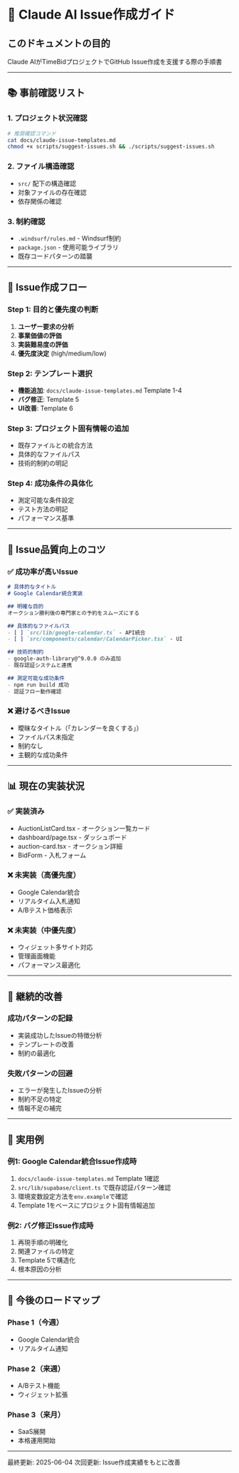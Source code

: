 # 🤖 Claude AI Issue作成ガイド

## このドキュメントの目的
Claude AIがTimeBidプロジェクトでGitHub Issue作成を支援する際の手順書

---

## 📚 事前確認リスト

### 1. プロジェクト状況確認
```bash
# 推奨確認コマンド
cat docs/claude-issue-templates.md
chmod +x scripts/suggest-issues.sh && ./scripts/suggest-issues.sh
```

### 2. ファイル構造確認
- `src/` 配下の構造確認
- 対象ファイルの存在確認
- 依存関係の確認

### 3. 制約確認
- `.windsurf/rules.md` - Windsurf制約
- `package.json` - 使用可能ライブラリ
- 既存コードパターンの踏襲

---

## 🎯 Issue作成フロー

### Step 1: 目的と優先度の判断
1. **ユーザー要求の分析**
2. **事業価値の評価**
3. **実装難易度の評価**
4. **優先度決定** (high/medium/low)

### Step 2: テンプレート選択
- **機能追加**: `docs/claude-issue-templates.md` Template 1-4
- **バグ修正**: Template 5
- **UI改善**: Template 6

### Step 3: プロジェクト固有情報の追加
- 既存ファイルとの統合方法
- 具体的なファイルパス
- 技術的制約の明記

### Step 4: 成功条件の具体化
- 測定可能な条件設定
- テスト方法の明記
- パフォーマンス基準

---

## 🎨 Issue品質向上のコツ

### ✅ 成功率が高いIssue
```markdown
# 具体的なタイトル
# Google Calendar統合実装

## 明確な目的
オークション勝利後の専門家との予約をスムーズにする

## 具体的なファイルパス
- [ ] `src/lib/google-calendar.ts` - API統合
- [ ] `src/components/calendar/CalendarPicker.tsx` - UI

## 技術的制約
- google-auth-library@^9.0.0 のみ追加
- 既存認証システムと連携

## 測定可能な成功条件
- npm run build 成功
- 認証フロー動作確認
```

### ❌ 避けるべきIssue
- 曖昧なタイトル（「カレンダーを良くする」）
- ファイルパス未指定
- 制約なし
- 主観的な成功条件

---

## 📊 現在の実装状況

### ✅ 実装済み
- AuctionListCard.tsx - オークション一覧カード
- dashboard/page.tsx - ダッシュボード
- auction-card.tsx - オークション詳細
- BidForm - 入札フォーム

### ❌ 未実装（高優先度）
- Google Calendar統合
- リアルタイム入札通知
- A/Bテスト価格表示

### ❌ 未実装（中優先度）
- ウィジェット多サイト対応
- 管理画面機能
- パフォーマンス最適化

---

## 🔄 継続的改善

### 成功パターンの記録
- 実装成功したIssueの特徴分析
- テンプレートの改善
- 制約の最適化

### 失敗パターンの回避
- エラーが発生したIssueの分析
- 制約不足の特定
- 情報不足の補完

---

## 📱 実用例

### 例1: Google Calendar統合Issue作成時
1. `docs/claude-issue-templates.md` Template 1確認
2. `src/lib/supabase/client.ts` で既存認証パターン確認
3. 環境変数設定方法を`env.example`で確認
4. Template 1をベースにプロジェクト固有情報追加

### 例2: バグ修正Issue作成時
1. 再現手順の明確化
2. 関連ファイルの特定
3. Template 5で構造化
4. 根本原因の分析

---

## 🎯 今後のロードマップ

### Phase 1（今週）
- Google Calendar統合
- リアルタイム通知

### Phase 2（来週）
- A/Bテスト機能
- ウィジェット拡張

### Phase 3（来月）
- SaaS展開
- 本格運用開始

---

最終更新: 2025-06-04
次回更新: Issue作成実績をもとに改善
